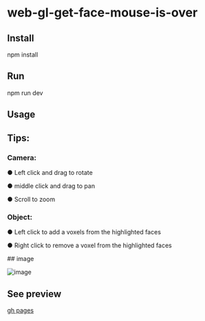 # web-gl-get-face-mouse-is-over
## Install

npm install

## Run

npm run dev

## Usage

<h2>
Tips:
</h2>
<p>
<h3> Camera: </h3>
<p>
● Left click and drag to rotate
</p>
<p>
● middle click and drag to pan
</p>
<p>
● Scroll to zoom
</p>
</p>
<p>
<h3> Object:</h3>
<p>
● Left click to add a voxels from the highlighted faces
</p>
<p>
● Right click to remove a voxel from the highlighted faces
</p>
## image

![image](https://user-images.githubusercontent.com/66787043/226139708-499bd261-7b12-476b-96f2-455f04f4e59f.png)

## See preview


[gh pages](https://thiago099.github.io/voxel-modeler/)
